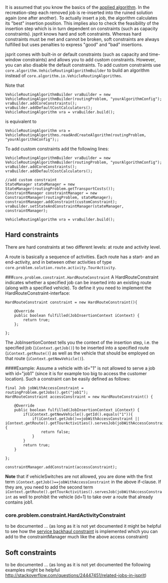 It is assumed that you know the basics of the [applied algorithm](Meta-Heuristic.md). In the recreation-step each
removed job is re-inserted into the ruined solution again (one after another). To actually insert a job, the algorithm
calculates its "best" insertion position. This implies also to check the feasibility of the insertion step
which is in turn dependent on constraints (such as capacity constraints).
jsprit knows hard and soft constraints. Whereas hard constraints must be met and cannot be broken, soft constraints
are always fulfilled but uses penalties to express "good" and "bad" insertions.

jsprit comes with built-in or default constraints (such as capacity and time-window constraints) and allows you to add
custom constraints. However, you can also disable the default constraints. To add custom constraints use
<code>core.algorithm.VehicleRoutingAlgorithmBuilder</code> to build an algorithm instead of
<code>core.algorithm.io.VehicleRoutingAlgorithms</code>.

Note that

<pre><code>VehicleRoutingAlgorithmBuilder vraBuilder = new VehicleRoutingAlgorithmBuilder(routingProblem, "yourAlgorithmConfig");
vraBuilder.addCoreConstraints();
vraBuilder.addDefaultCostCalculators();
VehicleRoutingAlgorithm vra = vraBuilder.build();
</code></pre>

is equivalent to

<pre><code>VehicleRoutingAlgorithm vra = VehicleRoutingAlgorithms.readAndCreateAlgorithm(routingProblem, "yourAlgorithmConfig");;
</code></pre>

To add custom constraints add the following lines:
<pre><code>VehicleRoutingAlgorithmBuilder vraBuilder = new VehicleRoutingAlgorithmBuilder(routingProblem, "yourAlgorithmConfig");
vraBuilder.addCoreConstraints();
vraBuilder.addDefaultCostCalculators();

//add custom constraint
StateManager stateManager = new StateManager(routingProblem.getTransportCosts());
ConstraintManager constraintManager = new ConstraintManager(routingProblem, stateManager);
constraintManager.addConstraint(customConstraint);
vraBuilder.setStateAndConstraintManager(stateManager, constraintManager);

VehicleRoutingAlgorithm vra = vraBuilder.build();
</code></pre>


## Hard constraints

There are hard constraints at two different levels: at route and activity level.

A route is basically a sequence of activities. Each route has a start- and an end-activity, and in between other activities of type <code>core.problem.solution.route.activity.TourActivity</code>.

###<code>core.problem.constraint.HardRouteConstraint</code>
A HardRouteConstraint indicates whether a specified job can be inserted into an existing route (along with a specified vehicle). To define it you need to implement the HardRouteConstraint-interface:

<pre><code>HardRouteConstraint constraint = new HardRouteConstraint(){

    @Override
    public boolean fulfilled(JobInsertionContext iContext) {
        return true;
	};

};
</code></pre>

The JobInsertionContext tells you the context of the insertion step, i.e. the specified job (<code>iContext.getJob()</code>) to be inserted into
a specified route (<code>iContext.getRoute()</code>) as well as the vehicle
that should be employed on that route (<code>iContext.getNewVehicle()</code>).

####Example:
Assume a vehicle with id="1" is not allowed to serve a job with id="job1" (since it is for example too big to access the customer location). Such a constraint can be easily defined as follows:

<pre><code>final Job jobWithAccessConstraint = routingProblem.getJobs().get("job1");
HardRouteConstraint accessConstraint = new HardRouteConstraint() {

    @Override
    public boolean fulfilled(JobInsertionContext iContext) {
        if(iContext.getNewVehicle().getId().equals("1")){
            if(iContext.getJob()==jobWithAccessConstraint || iContext.getRoute().getTourActivities().servesJob(jobWithAccessConstraint)){
                return false;
            }
        }
        return true;
    }

};

constraintManager.addConstraint(accessConstraint);
</code></pre>

<strong>Note</strong> that if vehicleSwitches are not allowed, you are done with the first term <code>iContext.getJob()==jobWithAccessConstraint</code> in the above if-clause. If they are, you need to add the second term <code>iContext.getRoute().getTourActivities().servesJob(jobWithAccessConstraint</code> as well to prohibit the vehicle (id=1) to take over a route that already contains job1.

### core.problem.constraint.HardActivityConstraint
to be documented ... (as long as it is not yet documented it might be helpful to see how the [service backhaul constraint](https://github.com/jsprit/jsprit/blob/master/jsprit-core/src/main/java/jsprit/core/problem/constraint/ServiceDeliveriesFirstConstraint.java) is implemented which you can add to the constraintManager much like the above access constraint)

## Soft constraints
to be documented ... (as long as it is not yet documented the following examples might be helpful http://stackoverflow.com/questions/24447451/related-jobs-in-jsprit)
